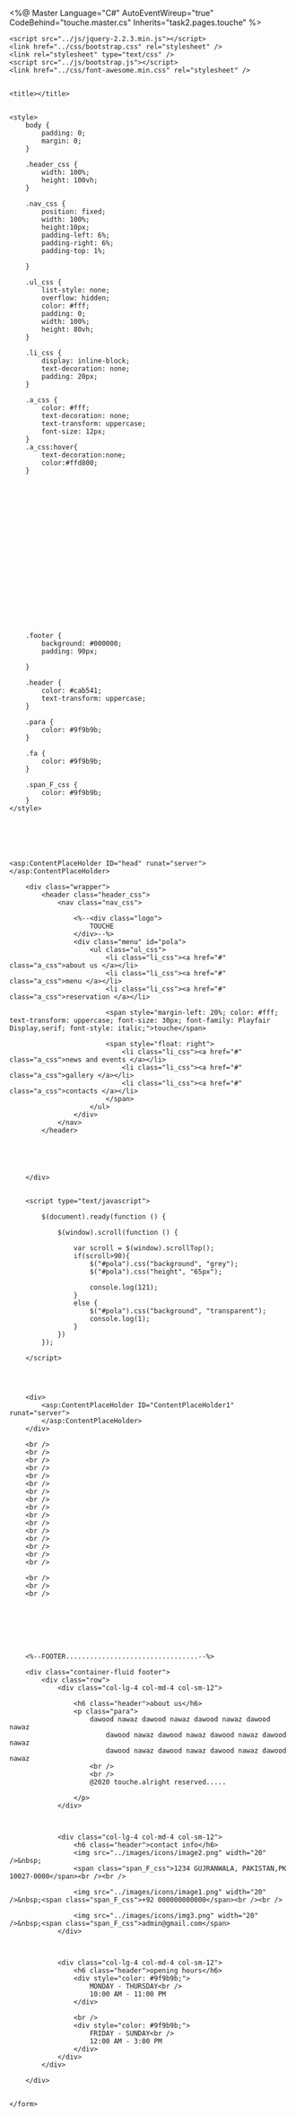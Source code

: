 <%@ Master Language="C#" AutoEventWireup="true" CodeBehind="touche.master.cs" Inherits="task2.pages.touche" %>

<!DOCTYPE html>

<html xmlns="http://www.w3.org/1999/xhtml">
<head runat="server">
    <meta name="viewport" content="width=device-width, initial-scale=1" />

    <script src="../js/jquery-2.2.3.min.js"></script>
    <link href="../css/bootstrap.css" rel="stylesheet" />
    <link rel="stylesheet" type="text/css" />
    <script src="../js/bootstrap.js"></script>
    <link href="../css/font-awesome.min.css" rel="stylesheet" />


    <title></title>


    <style>
        body {
            padding: 0;
            margin: 0;
        }

        .header_css {
            width: 100%;
            height: 100vh;
        }

        .nav_css {
            position: fixed;
            width: 100%;
            height:10px;
            padding-left: 6%;
            padding-right: 6%;
            padding-top: 1%;
            
        }

        .ul_css {
            list-style: none;
            overflow: hidden;
            color: #fff;
            padding: 0;
            width: 100%;
            height: 80vh;
        }

        .li_css {
            display: inline-block;
            text-decoration: none;
            padding: 20px;
        }

        .a_css {
            color: #fff;
            text-decoration: none;
            text-transform: uppercase;
            font-size: 12px;
        }
        .a_css:hover{
            text-decoration:none;
            color:#ffd800;
        }




















        .footer {
            background: #000000;
            padding: 90px;
            
        }

        .header {
            color: #cab541;
            text-transform: uppercase;
        }

        .para {
            color: #9f9b9b;
        }

        .fa {
            color: #9f9b9b;
        }

        .span_F_css {
            color: #9f9b9b;
        }
    </style>






    <asp:ContentPlaceHolder ID="head" runat="server">
    </asp:ContentPlaceHolder>
</head>
<body id="dna">
    <form id="form1" runat="server">













        <div class="wrapper">
            <header class="header_css">
                <nav class="nav_css">

                    <%--<div class="logo">
                        TOUCHE
                    </div>--%>
                    <div class="menu" id="pola">
                        <ul class="ul_css">
                            <li class="li_css"><a href="#" class="a_css">about us </a></li>
                            <li class="li_css"><a href="#" class="a_css">menu </a></li>
                            <li class="li_css"><a href="#" class="a_css">reservation </a></li>

                            <span style="margin-left: 20%; color: #fff; text-transform: uppercase; font-size: 30px; font-family: Playfair Display,serif; font-style: italic;">touche</span>

                            <span style="float: right">
                                <li class="li_css"><a href="#" class="a_css">news and events </a></li>
                                <li class="li_css"><a href="#" class="a_css">gallery </a></li>
                                <li class="li_css"><a href="#" class="a_css">contacts </a></li>
                            </span>
                        </ul>
                    </div>
                </nav>
            </header>





        </div>


        <script type="text/javascript">

            $(document).ready(function () {

                $(window).scroll(function () {

                    var scroll = $(window).scrollTop();
                    if(scroll>90){
                        $("#pola").css("background", "grey");
                        $("#pola").css("height", "65px");
                        
                        console.log(121);
                    }
                    else {
                        $("#pola").css("background", "transparent");
                        console.log(1);
                    }
                })
            });
           
        </script>




        <div>
            <asp:ContentPlaceHolder ID="ContentPlaceHolder1" runat="server">
            </asp:ContentPlaceHolder>
        </div>

        <br />
        <br />
        <br />
        <br />
        <br />
        <br />
        <br />
        <br />
        <br />
        <br />
        <br />
        <br />
        <br />
        <br />
        <br />
        <br />

        <br />
        <br />
        <br />







        <%--FOOTER.................................--%>

        <div class="container-fluid footer">
            <div class="row">
                <div class="col-lg-4 col-md-4 col-sm-12">

                    <h6 class="header">about us</h6>
                    <p class="para">
                        dawood nawaz dawood nawaz dawood nawaz dawood nawaz 
                            dawood nawaz dawood nawaz dawood nawaz dawood nawaz 
                            dawood nawaz dawood nawaz dawood nawaz dawood nawaz 
                        <br />
                        <br />
                        @2020 touche.alright reserved.....
                            
                    </p>
                </div>



                <div class="col-lg-4 col-md-4 col-sm-12">
                    <h6 class="header">contact info</h6>
                    <img src="../images/icons/image2.png" width="20" />&nbsp;
                    <span class="span_F_css">1234 GUJRANWALA, PAKISTAN,PK 10027-0000</span><br /><br />

                    <img src="../images/icons/image1.png" width="20" />&nbsp;<span class="span_F_css">+92 000000000000</span><br /><br />

                    <img src="../images/icons/img3.png" width="20" />&nbsp;<span class="span_F_css">admin@gmail.com</span>
                </div>



                <div class="col-lg-4 col-md-4 col-sm-12">
                    <h6 class="header">opening hours</h6>
                    <div style="color: #9f9b9b;">
                        MONDAY - THURSDAY<br />
                        10:00 AM - 11:00 PM
                    </div>

                    <br />
                    <div style="color: #9f9b9b;">
                        FRIDAY - SUNDAY<br />
                        12:00 AM - 3:00 PM
                    </div>
                </div>
            </div>

        </div>


    </form>
</body>
</html>
